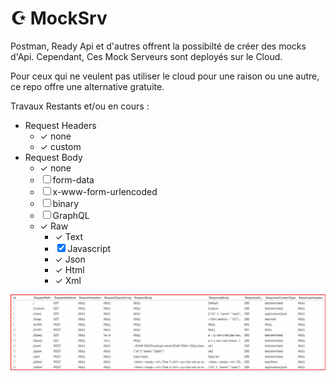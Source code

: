 # &#x262A; MockSrv

Postman, Ready Api et d'autres offrent la possibilté de créer des mocks d'Api. Cependant, Ces Mock Serveurs sont deployés sur le Cloud.

Pour ceux qui ne veulent pas utiliser le cloud pour une raison ou une autre, ce repo offre une alternative gratuite.

Travaux Restants et/ou en cours :
- Request Headers
    - &check; none
    - &check; custom
- Request Body
    - &check; none
    - &#x2610; form-data
    - &#x2610; x-www-form-urlencoded
    - &#x2610; binary
    - &#x2610; GraphQL
    - &check; Raw
        - &check; Text
        - &#x2612; Javascript
        - &check; Json
        - &check; Html
        - &check; Xml


![](capture.png)